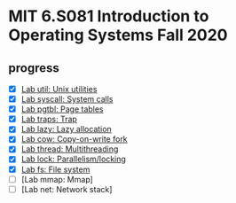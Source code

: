 # MIT 6.S081 Introduction to Operating Systems Fall 2020

## progress

- [x] [Lab util: Unix utilities](https://github.com/HersonaREAL/xv6-riscv-fall20/tree/util)
- [x] [Lab syscall: System calls](https://github.com/HersonaREAL/xv6-riscv-fall20/tree/syscall)
- [X] [Lab pgtbl: Page tables](https://github.com/HersonaREAL/xv6-riscv-fall20/tree/pgtbl)
- [X] [Lab traps: Trap](https://github.com/HersonaREAL/xv6-riscv-fall20/tree/traps)
- [x] [Lab lazy: Lazy allocation](https://github.com/HersonaREAL/xv6-riscv-fall20/tree/lazy)
- [x] [Lab cow: Copy-on-write fork](https://github.com/HersonaREAL/xv6-riscv-fall20/tree/cow)
- [x] [Lab thread: Multithreading](https://github.com/HersonaREAL/xv6-riscv-fall20/tree/thread)
- [x] [Lab lock: Parallelism/locking](https://github.com/HersonaREAL/xv6-riscv-fall20/tree/lock)
- [x] [Lab fs: File system](https://github.com/HersonaREAL/xv6-riscv-fall20/tree/fs)
- [ ] [Lab mmap: Mmap]
- [ ] [Lab net: Network stack]
